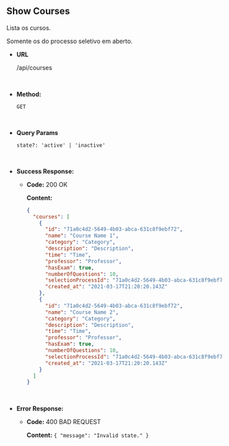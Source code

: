 ## **Show Courses**

Lista os cursos.

Somente os do processo seletivo em aberto.

- **URL**

  /api/courses

</br>

- **Method:**

  `GET`

</br>

- **Query Params**

  `state?: 'active' | 'inactive'`

</br>

- **Success Response:**

  - **Code:** 200 OK

    **Content:**

    ```json
    {
      "courses": [
        {
          "id": "71a0c4d2-5649-4b03-abca-631c8f9ebf72",
          "name": "Course Name 1",
          "category": "Category",
          "description": "Description",
          "time": "Time",
          "professor": "Professor",
          "hasExam": true,
          "numberOfQuestions": 10,
          "selectionProcessId": "71a0c4d2-5649-4b03-abca-631c8f9ebf72",
          "created_at": "2021-03-17T21:20:20.143Z"
        },
        {
          "id": "71a0c4d2-5649-4b03-abca-631c8f9ebf72",
          "name": "Course Name 2",
          "category": "Category",
          "description": "Description",
          "time": "Time",
          "professor": "Professor",
          "hasExam": true,
          "numberOfQuestions": 10,
          "selectionProcessId": "71a0c4d2-5649-4b03-abca-631c8f9ebf72",
          "created_at": "2021-03-17T21:20:20.143Z"
        }
      ]
    }
    ```

</br>

- **Error Response:**

  - **Code:** 400 BAD REQUEST

    **Content:** `{ "message": "Invalid state." }`
